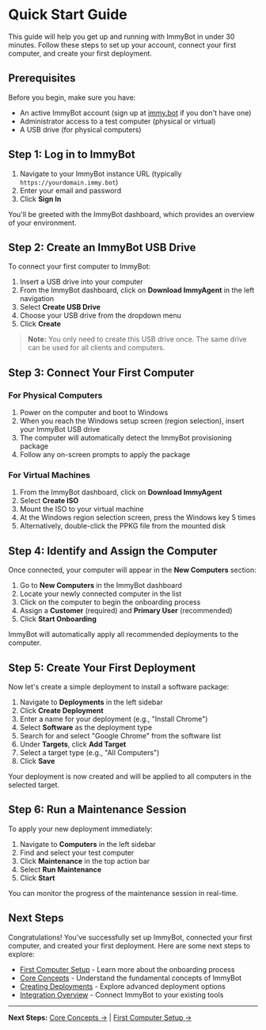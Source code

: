 # Quick Start Guide

This guide will help you get up and running with ImmyBot in under 30 minutes. Follow these steps to set up your account, connect your first computer, and create your first deployment.

## Prerequisites

Before you begin, make sure you have:
- An active ImmyBot account (sign up at [immy.bot](https://immy.bot) if you don't have one)
- Administrator access to a test computer (physical or virtual)
- A USB drive (for physical computers)

## Step 1: Log in to ImmyBot

1. Navigate to your ImmyBot instance URL (typically `https://yourdomain.immy.bot`)
2. Enter your email and password
3. Click **Sign In**

You'll be greeted with the ImmyBot dashboard, which provides an overview of your environment.

## Step 2: Create an ImmyBot USB Drive

To connect your first computer to ImmyBot:

1. Insert a USB drive into your computer
2. From the ImmyBot dashboard, click on **Download ImmyAgent** in the left navigation
3. Select **Create USB Drive**
4. Choose your USB drive from the dropdown menu
5. Click **Create**

> **Note:** You only need to create this USB drive once. The same drive can be used for all clients and computers.

## Step 3: Connect Your First Computer

### For Physical Computers

1. Power on the computer and boot to Windows
2. When you reach the Windows setup screen (region selection), insert your ImmyBot USB drive
3. The computer will automatically detect the ImmyBot provisioning package
4. Follow any on-screen prompts to apply the package

### For Virtual Machines

1. From the ImmyBot dashboard, click on **Download ImmyAgent**
2. Select **Create ISO**
3. Mount the ISO to your virtual machine
4. At the Windows region selection screen, press the Windows key 5 times
5. Alternatively, double-click the PPKG file from the mounted disk

## Step 4: Identify and Assign the Computer

Once connected, your computer will appear in the **New Computers** section:

1. Go to **New Computers** in the ImmyBot dashboard
2. Locate your newly connected computer in the list
3. Click on the computer to begin the onboarding process
4. Assign a **Customer** (required) and **Primary User** (recommended)
5. Click **Start Onboarding**

ImmyBot will automatically apply all recommended deployments to the computer.

## Step 5: Create Your First Deployment

Now let's create a simple deployment to install a software package:

1. Navigate to **Deployments** in the left sidebar
2. Click **Create Deployment**
3. Enter a name for your deployment (e.g., "Install Chrome")
4. Select **Software** as the deployment type
5. Search for and select "Google Chrome" from the software list
6. Under **Targets**, click **Add Target**
7. Select a target type (e.g., "All Computers")
8. Click **Save**

Your deployment is now created and will be applied to all computers in the selected target.

## Step 6: Run a Maintenance Session

To apply your new deployment immediately:

1. Navigate to **Computers** in the left sidebar
2. Find and select your test computer
3. Click **Maintenance** in the top action bar
4. Select **Run Maintenance**
5. Click **Start**

You can monitor the progress of the maintenance session in real-time.

## Next Steps

Congratulations! You've successfully set up ImmyBot, connected your first computer, and created your first deployment. Here are some next steps to explore:

- [First Computer Setup](./first-computer-setup.md) - Learn more about the onboarding process
- [Core Concepts](./core-concepts.md) - Understand the fundamental concepts of ImmyBot
- [Creating Deployments](./creating-deployments.md) - Explore advanced deployment options
- [Integration Overview](./integration-overview.md) - Connect ImmyBot to your existing tools

---

**Next Steps:** [Core Concepts →](./core-concepts.md) | [First Computer Setup →](./first-computer-setup.md)
